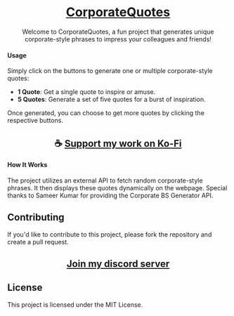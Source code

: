 <div align="center">

# [CorporateQuotes](https://thatsinewave.github.io/CorporateQuotes)

Welcome to CorporateQuotes, a fun project that generates unique corporate-style phrases to impress your colleagues and friends!

</div>

#### Usage

Simply click on the buttons to generate one or multiple corporate-style quotes:

- **1 Quote**: Get a single quote to inspire or amuse.
- **5 Quotes**: Generate a set of five quotes for a burst of inspiration.

Once generated, you can choose to get more quotes by clicking the respective buttons.

<div align="center">

## ☕ [Support my work on Ko-Fi](https://ko-fi.com/thatsinewave)

</div>

#### How It Works

The project utilizes an external API to fetch random corporate-style phrases. 
It then displays these quotes dynamically on the webpage.
Special thanks to Sameer Kumar for providing the Corporate BS Generator API.

## Contributing
If you'd like to contribute to this project, please fork the repository and create a pull request.

<div align="center">

## [Join my discord server](https://discord.gg/2nHHHBWNDw)

</div>

## License
This project is licensed under the MIT License.
